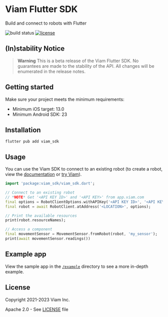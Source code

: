# Viam Flutter SDK

Build and connect to robots with Flutter

![build status](https://img.shields.io/github/actions/workflow/status/viamrobotics/viam-flutter-sdk/test.yaml?branch=main)
[![license](https://img.shields.io/badge/license-Apache_2.0-blue)](https://github.com/viamrobotics/viam-flutter-sdk/blob/main/LICENSE)

## (In)stability Notice

> **Warning**
> This is a beta release of the Viam Flutter SDK. No guarantees are made to the stability of the API. All changes will be enumerated in the release notes.

## Getting started

Make sure your project meets the minimum requirements:

- Minimum iOS target: 13.0
- Minimum Android SDK: 23

## Installation

`flutter pub add viam_sdk`

## Usage

You can use the Viam SDK to connect to an existing robot (to create a robot, view the [documentation](https://docs.viam.com/) or [try Viam](https://docs.viam.com/try-viam/)).

```dart
import 'package:viam_sdk/viam_sdk.dart';

// Connect to an existing robot
// *NOTE* Get '<API KEY ID>' and '<API KEY>' from app.viam.com
final options = RobotClientOptions.withAPIKey('<API KEY ID>', '<API KEY>');
final robot = await RobotClient.atAddress('<LOCATION>', options);

// Print the available resources
print(robot.resourceNames);

// Access a component
final movementSensor = MovementSensor.fromRobot(robot, 'my_sensor');
print(await movementSensor.readings())
```

## Example app

View the sample app in the [`/example`](https://github.com/viamrobotics/viam-flutter-sdk/blob/main/example/) directory to see a more in-depth example.

## License

Copyright 2021-2023 Viam Inc.

Apache 2.0 - See [LICENSE](https://github.com/viamrobotics/viam-python-sdk/blob/main/LICENSE) file
